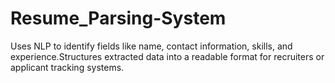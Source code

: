 # Resume_Parsing-System


Uses NLP to identify fields like name, contact information, skills, and experience.Structures extracted data into a readable format for recruiters or applicant tracking systems.
